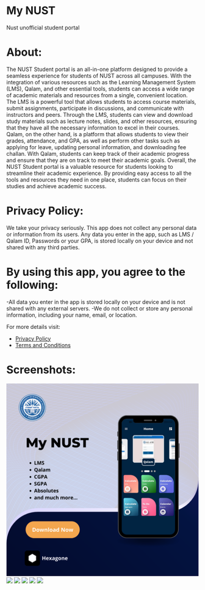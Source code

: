 # My NUST

Nust unofficial student portal

# About:
The NUST Student portal is an all-in-one platform designed to provide a seamless experience for students of NUST across all campuses. With the integration of various resources such as the Learning Management System (LMS), Qalam, and other essential tools, students can access a wide range of academic materials and resources from a single, convenient location. 
The LMS is a powerful tool that allows students to access course materials, submit assignments, participate in discussions, and communicate with instructors and peers. Through the LMS, students can view and download study materials such as lecture notes, slides, and other resources, ensuring that they have all the necessary information to excel in their courses. 
Qalam, on the other hand, is a platform that allows students to view their grades, attendance, and GPA, as well as perform other tasks such as applying for leave, updating personal information, and downloading fee challan. With Qalam, students can keep track of their academic progress and ensure that they are on track to meet their academic goals. 
Overall, the NUST Student portal is a valuable resource for students looking to streamline their academic experience. By providing easy access to all the tools and resources they need in one place, students can focus on their studies and achieve academic success.

# Privacy Policy: 
We take your privacy seriously. This app does not collect any personal data or information from its users. Any data you enter in the app, such as LMS / Qalam ID, Passwords or your GPA, is stored locally on your device and not shared with any third parties.

# By using this app, you agree to the following: 
-All data you enter in the app is stored locally on your device and is not shared with any external servers. 
-We do not collect or store any personal information, including your name, email, or location.

For more details visit:
- [Privacy Policy](https://sites.google.com/view/mynust-privacy-policy/home)
- [Terms and Conditions](https://sites.google.com/view/mynust-terms-and-conditions/home)


# Screenshots:
<img src="Images/ss.png">   
<img src="assets/images/ss2.png">   
<img src="assets/images/ss1.png">   
<img src="assets/images/ss3.png">   
<img src="assets/images/ss4.png">   
<img src="assets/images/ss5.png">   
